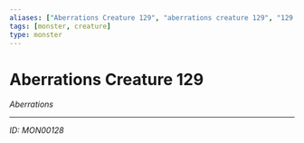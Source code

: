 ```yaml
---
aliases: ["Aberrations Creature 129", "aberrations creature 129", "129 Creature Aberrations"]
tags: [monster, creature]
type: monster
---
```


# Aberrations Creature 129

*Aberrations*

---
*ID: MON00128*